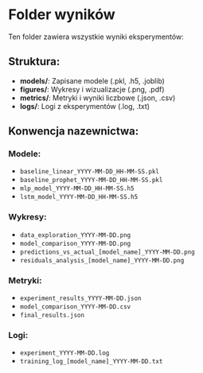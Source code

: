 # Folder wyników

Ten folder zawiera wszystkie wyniki eksperymentów:

## Struktura:

- **models/**: Zapisane modele (.pkl, .h5, .joblib)
- **figures/**: Wykresy i wizualizacje (.png, .pdf)
- **metrics/**: Metryki i wyniki liczbowe (.json, .csv)
- **logs/**: Logi z eksperymentów (.log, .txt)

## Konwencja nazewnictwa:

### Modele:

- `baseline_linear_YYYY-MM-DD_HH-MM-SS.pkl`
- `baseline_prophet_YYYY-MM-DD_HH-MM-SS.pkl`
- `mlp_model_YYYY-MM-DD_HH-MM-SS.h5`
- `lstm_model_YYYY-MM-DD_HH-MM-SS.h5`

### Wykresy:

- `data_exploration_YYYY-MM-DD.png`
- `model_comparison_YYYY-MM-DD.png`
- `predictions_vs_actual_[model_name]_YYYY-MM-DD.png`
- `residuals_analysis_[model_name]_YYYY-MM-DD.png`

### Metryki:

- `experiment_results_YYYY-MM-DD.json`
- `model_comparison_YYYY-MM-DD.csv`
- `final_results.json`

### Logi:

- `experiment_YYYY-MM-DD.log`
- `training_log_[model_name]_YYYY-MM-DD.txt`
